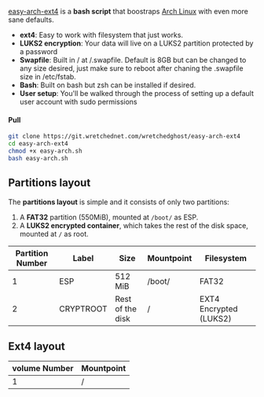 [easy-arch-ext4](https://git.wretchednet.com/wretchedghost/easy-arch-ext4) is a **bash script** that boostraps [Arch Linux](https://archlinux.org/) with even more sane defaults.

- **ext4**: Easy to work with filesystem that just works.
- **LUKS2 encryption**: Your data will live on a LUKS2 partition protected by a password
- **Swapfile**: Built in / at /.swapfile. Default is 8GB but can be changed to any size desired, just make sure to reboot after chaning the .swapfile size in /etc/fstab.
- **Bash**: Built on bash but zsh can be installed if desired.
- **User setup**: You'll be walked through the process of setting up a default user account with sudo permissions

#### Pull

```bash 
git clone https://git.wretchednet.com/wretchedghost/easy-arch-ext4
cd easy-arch-ext4
chmod +x easy-arch.sh
bash easy-arch.sh
```

## Partitions layout 

The **partitions layout** is simple and it consists of only two partitions:
1. A **FAT32** partition (550MiB), mounted at `/boot/` as ESP.
2. A **LUKS2 encrypted container**, which takes the rest of the disk space, mounted at `/` as root.

| Partition Number | Label     | Size              | Mountpoint     | Filesystem              |
|------------------|-----------|-------------------|----------------|-------------------------|
| 1                | ESP       | 512 MiB           | /boot/         | FAT32                   |
| 2                | CRYPTROOT | Rest of the disk  | /              | EXT4 Encrypted (LUKS2) |


## Ext4 layout

| volume Number | Mountpoint                    |
|---------------|-------------------------------|
| 1             | /                             |

